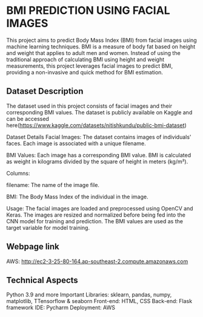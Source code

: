 # BMI PREDICTION USING FACIAL IMAGES

This project aims to predict Body Mass Index (BMI) from facial images using machine learning techniques. BMI is a measure of body fat based on height and weight that applies to adult men and women. Instead of using the traditional approach of calculating BMI using height and weight measurements, this project leverages facial images to predict BMI, providing a non-invasive and quick method for BMI estimation.

## Dataset Description
The dataset used in this project consists of facial images and their corresponding BMI values. The dataset is publicly available on Kaggle and can be accessed here(https://www.kaggle.com/datasets/nitishkundu/public-bmi-dataset)

Dataset Details
Facial Images: The dataset contains images of individuals' faces. Each image is associated with a unique filename.

BMI Values: Each image has a corresponding BMI value. BMI is calculated as weight in kilograms divided by the square of height in meters (kg/m²).

Columns:

filename: The name of the image file.

BMI: The Body Mass Index of the individual in the image.

Usage:
The facial images are loaded and preprocessed using OpenCV and Keras. The images are resized and normalized before being fed into the CNN model for training and prediction. The BMI values are used as the target variable for model training.

## Webpage link
AWS: http://ec2-3-25-80-164.ap-southeast-2.compute.amazonaws.com

## Technical Aspects
Python 3.9 and more
Important Libraries: sklearn, pandas, numpy, matplotlib, TTensorflow & seaborn
Front-end: HTML, CSS
Back-end: Flask framework
IDE:  Pycharm
Deployment: AWS
